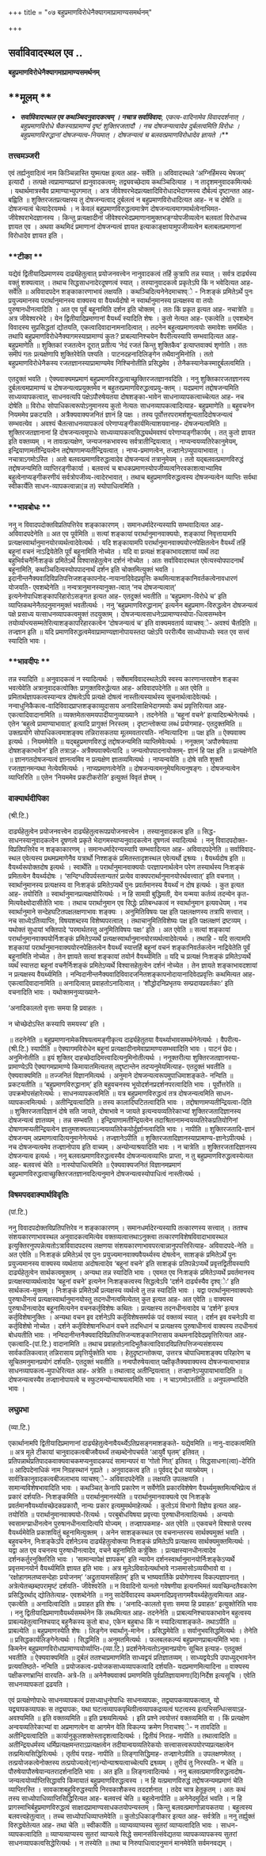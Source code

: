 +++
title = "०७ बहुप्रमाणविरोधेनैक्यागमाप्रामाण्यसमर्थनम्"

+++


## सर्वाविवादस्थल एव ..

**बहुप्रमाणविरोधेनैक्यागमाप्रामाण्यसमर्थनम्**

## **मूलम् **

- ***सर्वाविवादस्थल एव कथञ्चिदनुवादकत्वम् । नचात्र सर्वाविवादः**, एकत्व-वादिनामेव विवाददर्शनात् । बहुप्रमाणविरोधे चैकस्याप्रामाण्यं दृष्टं शुक्तिरजतादौ । नच दोषजन्यत्वादेव दुर्बलत्वमिति विरोधः । बहुप्रमाणविरुद्धानां दोषजन्यत्व-नियमात् । दोषजन्यत्वं च बलवत्प्रमाणविरोधादेव ज्ञायते ।***

### **तत्त्वमञ्जरी**

एवं तर्ह्यनुवादित्वं नाम किञ्चिन्नास्ति युष्मत्पक्ष इत्यत आह- सर्वेति ॥ अविवादस्थले ‘अग्निर्हिमस्य भेषजम्’ इत्यादौ । तत्पक्षे त्वप्रामाण्यप्राप्तं ह्यनुवादकत्वम्; तद्व्यवच्छेदाय कथञ्चिदित्याह । न तादृशमनुवादकमित्यर्थः । यथार्थमात्रस्यैव प्रामाण्याभ्युपगमात् । अत्र जीवेश्वरभेदप्रत्यक्षादिविरोधादभेदागमस्य दौर्बल्यं दृष्टान्तत आह- बह्विति ॥ शुक्तिरजतप्रत्यक्षस्य तु दोषजन्यत्वाद् दुर्बलत्वं न बहुप्रमाणविरोधादित्यत आह- न च दोषेति ॥ दोषजन्यत्वं चेत्यादेरयमर्थः । न केवलं बहुप्रमाणविरुद्धत्वमात्रेण दोषजन्यत्वमागमार्थत्वेनाभिमत-जीवेश्वराभेदज्ञानस्य । किन्तु प्रत्यक्षादीनां जीवेश्वरभेदप्रमाणानामुक्तभङ्ग्योपजीव्यत्वेन बलवतां विरोधाच्च ज्ञायत एव । अथवा कथमिदं प्रमाणानां दोषजन्यत्वं ज्ञायत इत्याकाङ्क्षायामुपजीव्यत्वेन बलाबलप्रमाणानां विरोधादेव ज्ञायत इति ।

### **टीका **

यद्येवं द्वितीयादिप्रमाणस्य दार्ढ्यहेतुत्वात् प्रयोजनवत्त्वेन नानुवादकत्वं तर्हि कुत्रापि तन्न स्यात् । सर्वत्र दार्ढ्यस्य वक्तुं शक्यत्वात् । तथाच सिद्धसाधनादेरदूषणत्वं स्यात् । तस्यानुवादकत्वे प्रकृतेऽपि किं न भवेदित्यत आह- सर्वेति ॥ अविवादपदेन शङ्काकारणाभावं लक्षयति । कथञ्चिदित्यनेनेदमाचश्व्े - निःशङ्कं प्रमितेऽर्थे पुनः प्रयुज्यमानस्य परार्थानुमानस्य वाक्यस्य वा वैयर्थ्यदोषो न स्वार्थानुमानस्य प्रत्यक्षस्य वा तयोः पुरुषानधीनत्वादिति । अत एव पूर्वं बहूनामिति दर्शन इति चोक्तम् । ततः किं प्रकृत इत्यत आह- नचात्रेति ॥ अत्र जीवेश्वरभेदे । येन द्वितीयादिप्रमाणानां वैयर्थ्यं स्यादिति शेषः । कुतो नेत्यत आह- एकत्वेति ॥ एवशब्देन विवादस्य सुप्रसिद्धतां द्योतयति, एकत्वादिवादानामनादित्वात् । तदनेन बहुत्वप्रमाणत्वयोः समावेशः समर्थितः । तथापि बहुप्रमाणविरोधेनैक्यागमस्याप्रामाण्यं कुतः? प्राबल्यानिश्चयेन वैपरीत्यस्यापि सम्भवादित्यत आह- बहुप्रमाणेति ॥ शुक्तिकां रजतत्वेन दूरात् प्रतीत्य ‘नेदं रजतं किन्तु शुक्तिकैव’ इत्याप्तवाक्यं शृणोति । ततः समीपं गतः प्रत्यक्षेणापि शुक्तिरेवेति पश्यति । पाटनदहनादिलिङ्गेन तथैवानुमिनोति । ततो बहुप्रमाणविरोधेनैकस्य रजतज्ञानस्याप्रामाण्यमेव निश्चिनोतीति प्रसिद्धमेव । तेनैकस्यानेकस्माद्दुर्बलत्वमिति ।

एतदुक्तं भवति । ऐक्यवाक्यमप्रमाणं बहुप्रमाणविरुद्धत्वाच्छुक्तिरजतज्ञानवदिति । ननु शुक्तिकारजतज्ञानस्य दुर्बलत्वमप्रामाण्यं च दोषजन्यत्वप्रयुक्तमेव न बहुतरप्रमाणविरुद्धत्वप्रयु-क्तम् । यदप्रमाणं तद्दोषजन्यमिति साध्यव्यापकत्वात्, साधनवत्यपि पक्षेऽपौरुषेयतया दोषशङ्का-भावेन साधनाव्यापकत्वाच्चेत्यत आह- नच दोषेति ॥ विरोधः सोपाधिकत्वरूपोऽनुमानस्य कुतो नेत्यतः साधनव्यापकत्वादित्याह- बहुप्रमाणेति ॥ बहुवचनेन नियममेव प्रकटयति । अत्रैक्यवाक्यजनितं ज्ञानं हि पक्षः । तस्य पूर्वोत्तरपरामर्शशून्यतादिदोषजन्यत्वं सम्भवत्येव । अवश्यं चैतत्साधनव्यापकत्वं परेणाप्यङ्गीकार्यमित्याशयवानाह- दोषजन्यत्वमिति ॥ शुक्तिरजतज्ञानानां हि दोषजन्यत्वमुपाधेः साध्यव्यापकत्वसिद्ध्यर्थमवश्यं परेणाप्यङ्गीकार्यम् । तत् कुतो ज्ञायत इति वक्तव्यम् । न तावत्प्रत्यक्षेण, जन्यजनकभावस्य सर्वत्रातीन्द्रियत्वात् । नाप्यन्वयव्यतिरेकानुमेयम्, इन्द्रियाणामतीन्द्रियत्वेन तद्दोषाणामप्यतीन्द्रियत्वात् । नाप्य-प्रमाणत्वेन, तज्ज्ञानेऽप्युपायाभावात् । नचात्राऽगमोऽस्ति । अतो बलवत्प्रमाणविरुद्धत्वादेव दोषजन्यत्वं तत्रानुमेयम् । ततो यद्बलवत्प्रमाणविरुद्धं तद्दोषजन्यमिति व्याप्तिरङ्गीकार्या । बलवत्त्वं च बाधकप्रमाणस्योपजीव्यत्वनिरवकाशत्वाभ्यामिव बहुत्वेनाप्यङ्गीकरणीयं सर्वत्रोपजीव्य-त्वादेरभावात् । तथाच बहुप्रमाणविरुद्धत्वस्य दोषजन्यत्वेन व्याप्तिः सर्वथा स्वीकार्येति साधन-व्यापकत्वान्ना(न्न त) स्योपाधित्वमिति ।

### **भावबोधः **

ननु न विवादपदोक्तविप्रतिपत्तिरेव शङ्काकारणम् । समानधर्मादेरन्यस्यापि सम्भवादित्यत आह- अविवादपदेनेति ॥ अत एव पूर्वमिति ॥ सत्यां शङ्कायां परार्थानुमानवाक्ययोः, शङ्कायां निवृत्तायामपि प्रत्यक्षस्वार्थानुमानयोरव्यर्थत्वादेवेत्यर्थः । यदि शङ्कायामपि परार्थानुमानवाक्ययोरनपेक्षितत्वेन वैयर्थ्यं तर्हि बहूनां वचनं नाऽद्रियेतेति पूर्वं बहूनामिति नोच्येत । यदि वा प्रत्यक्षं शङ्काभावदशायां व्यर्थं तदा बहुभिर्वचनैर्निःशङ्कं प्रमितेऽर्थे विश्वासहेतुत्वेन दर्शनं नोच्येत । अतः सर्वाविवादस्थल एवेत्यस्योपपादनार्थं बहूनामिति, कथञ्चिदित्यस्योपपादनार्थं दर्शन इति चोक्तमित्युक्तं भवति । इदानीन्तनैक्यवादिविप्रतिपत्तिजशङ्कापनोद-नायानादिवेदप्रवृत्तिः कथमित्याशङ्कानिवर्तकत्वेनावधारणं योजयति- एवशब्देनेति ॥ नन्वत्रानुमानस्यानुक्त-त्वात् ‘नच दोषजन्यत्वात्’ इत्यनेनोपाधिशङ्कापरिहारोऽसङ्गत इत्यत आह- एतदुक्तं भवतीति ॥ ‘बहुप्रमाण-विरोधे च’ इति व्याप्तिकथनेनैतदनुमानमुक्तं भवतीत्यर्थः । ननु ‘बहुप्रमाणविरुद्धानाम्’ इत्यनेन बहुप्रमाण-विरुद्धत्वेन दोषजन्यत्वं पक्षे प्रसाध्य यत्साधनव्यापकत्वमुक्तं तदयुक्तम् । दोषजन्यत्वसाधनेऽप्रामाण्यस्योपा-धित्वसम्भवेन तयोर्व्याप्त्यसम्मतेरित्याशङ्कापरिहारकत्वेन ‘दोषजन्यत्वं च’ इति वाक्यमवतार्य व्याचश्व्े- अवश्यं चैतदिति ॥ तज्ज्ञान इति ॥ यदि प्रमाणविरुद्धत्वमेवाप्रामाण्यज्ञानोपायस्तदा पक्षेऽपि पररीत्यैव साध्योपाध्योः स्वत एव सत्त्वं स्यादिति भावः ।

### **भावदीपः **

तन्न स्यादिति ॥ अनुवादकत्वं न स्यादित्यर्थः । सर्वेषामविवादस्थलेऽपि स्वस्य कारणान्तरवशेन शङ्का भवत्येवेति अत्रानुवादकत्वोक्तिः प्रागुक्तविरुद्धेत्यत आह- अविवादपदेनेति ॥ अत एवेति ॥ प्रमितार्थज्ञापकत्वस्यान्यत्र दोषत्वेऽपि प्रत्यक्षे दोषत्वं नास्तीत्यस्यार्थस्य सूचनार्थत्वादेवेत्यर्थः । नन्वाधुनिकैकत्व-वादिविवादप्राप्तशङ्काव्युदासाय अनादिसाक्षिभेदागमयोः कथं प्रवृत्तिरित्यत आह- एकत्वादिवादानामिति ॥ व्यक्तमेतत्समयपादीयानुव्याख्याने । तदनेनेति ॥ ‘बहूनां वचने’ इत्यादिग्रन्थेनेत्यर्थः । एतेन ‘बहुत्वे प्रामाण्याभावात्’ इत्यादि प्रागुक्तं निरस्तम् । दृष्टान्तोक्त्या लब्धं प्रयोगमाह- एतदुक्तमिति ॥ उक्तप्रयोगे सोपाधिकत्वमाशङ्क्य तन्निरासकतया मूलमवतारयति- नन्वित्यादिना ॥ पक्ष इति ॥ ऐक्यवाक्य इत्यर्थः । नियममेवेति ॥ यद्बहुप्रमाणविरुद्धं तद्दोषजन्यमिति व्याप्तिमेवेत्यर्थः । ननूक्तम् ‘अपौरुषेयतया दोषशङ्काभावेन’ इति तत्राऽह- अत्रैक्यवाक्येत्यादि ॥ जन्यत्वोपपादनायोक्तम्- ज्ञानं हि पक्ष इति ॥ प्रत्यक्षेणेति ॥ ज्ञानगतदोषजन्यत्वं ज्ञानत्वमिव न प्रत्यक्षेण ज्ञातव्यमित्यर्थः । नाप्यन्वयेति ॥ दोषे सति शुक्तौ रजतज्ञानमन्यथा नेत्येवमित्यर्थः । नाप्यप्रमाणत्वेनेति ॥ दोषजन्यत्वमनुमेयमित्यनुषङ्गः । दोषजन्यत्वेन व्याप्तिरिति ॥ एतेन ‘नियममेव प्रकटीकरोति’ इत्युक्तं विवृतं ज्ञेयम् ।

### **वाक्यार्थदीपिका**

(श्री.टि.)

दार्ढ्यहेतुत्वेन प्रयोजनवत्त्वेन दार्ढ्यहेतुत्वरूपप्रयोजनवत्त्वेन । तस्यानुवादकत्व इति ॥ सिद्ध-साधनस्यानुवादकत्वेन दूषणत्वे प्रकृते भेदागमस्याप्यनुवादकत्वेन दूषणत्वं स्यादित्यर्थः । ननु विवादपदोक्त-विप्रतिपत्तिरेव न शङ्काकारणम् । समानधर्मादेरन्यस्यापि सम्भवादित्यत आह- अविवादपदेनेति ॥ सर्वाविवाद-स्थल एवेत्यस्य प्रथमप्रमाणेनैव यत्रार्थो निश्शङ्कं प्रमितस्तादृशस्थल एवेत्यर्थो द्रश्व्व्यः । वैयर्थ्यदोष इति ॥ वैयर्थ्यरूपोक्तदोष इत्यर्थः । स्वार्थेति ॥ परार्थानुमानवाक्ययोः परज्ञापनार्थत्वेन परेण तस्यार्थस्य निःशङ्कं प्रमितत्वेन वैयर्थ्यदोषः । ‘सन्दिग्धविपर्यस्तान्यतरं प्रत्येव वाक्यपरार्थानुमानयोरर्थवत्त्वात्’ इति वचनात् । स्वार्थानुमानस्य प्रत्यक्षस्य वा निःशङ्कं प्रमितेऽप्यर्थे पुनः प्रवर्तमानस्य वैयर्थ्यं न दोष इत्यर्थः । कुत इत्यत आह- तयोरिति ॥ स्वार्थानुमानप्रत्यक्षयोरित्यर्थः । न हि सामग्री बुद्धिमती, येन यन्मया कर्तव्यं तदन्येन कृत-मित्यवेक्ष्योदासीतेति भावः । तथाच परार्थानुमान एव सिद्धेः प्रतिबन्धकत्वं न स्वार्थानुमान इत्यवधेयम् । नच स्वार्थानुमाने सन्देहघटितपक्षलक्षणाभावः शङ्क्यः । अनुमितिविषयः पक्ष इति पक्षलक्षणस्य तत्रापि सत्त्वात् । नच साध्येऽतिव्याप्तिः, विषयशब्दस्य विशेष्यपरत्वात् । तथाचानुमितिविशेष्यः पक्ष इति पक्षलक्षणं द्रष्टव्यम् । यथोक्तं सुधायां भक्तिपादे ‘परमार्थतस्तु अनुमितिविषयः पक्षः’ इति । अत एवेति ॥ सत्यां शङ्कायां परार्थानुमानवाक्ययोर्निःशङ्कं प्रमितेऽप्यर्थे प्रत्यक्षस्वार्थानुमानयोरव्यर्थत्वादेवेत्यर्थः । तथाहि - यदि सत्यामपि शङ्कायां परार्थानुमानवाक्ययोरनपेक्षितत्वेन वैयर्थ्यं स्यात्तर्हि बहूनां वचनं शङ्कानिवर्तकत्वेन नाद्रियेतेति पूर्वं बहूनामिति नोच्येत । तेन ज्ञायते सत्यां शङ्कायां तयोर्न वैयर्थ्यमिति ॥ यदि च प्रत्यक्षं निःशङ्कं प्रमितेऽप्यर्थे व्यर्थं स्यात्तदा बहूनां वचनैर्निःशङ्कं प्रमितेऽप्यर्थे विश्वासहेतुत्वेन दर्शनं नोच्येत । तेन ज्ञायते शङ्काभावदशायां न प्रत्यक्षस्य वैयर्थ्यमिति । नन्विदानीन्तनैक्यवादिविवादजनितशङ्कापनोदायानादिवेदप्रवृत्तिः कथमित्यत आह- एकत्वादिवादानामिति ॥ अनादित्वात् प्रवाहतोऽनादित्वात् । ‘शौद्धोदनिप्रभृतयः सम्प्रदायप्रवर्तकाः’ इति वचनादिति भावः । यथोक्तमनुव्याख्याने-

‘अनादिकालतो वृत्ताः समया हि प्रवाहतः ।

न चोच्छेदोऽस्ति कस्यापि समयस्य’ इति ।

॥ तदनेनेति ॥ बहुप्रमाणानामेकविषयत्वमङ्गीकृत्य दार्ढ्यहेतुतया वैयर्थ्याभावसमर्थनेनेत्यर्थः । वैपरीत्य-(श्री.टि.) स्यापीति ॥ ऐक्यागमविरोधेन बहूनां प्रत्यक्षादीनामेवाप्रामाण्यसम्भवादिति भावः । पाटनं छेदः। अनुमिनोतीति ॥ इयं शुक्तिर् दाहच्छेदादिमत्त्वादित्यनुमिनोतीत्यर्थः । ननूक्तरीत्या शुक्तिरजतज्ञानस्या-प्रामाण्येऽपि ऐक्यागमप्रामाण्ये किमायातमित्यतस् तद्दृष्टान्तेन तदप्यनुमेयमित्याह- एतदुक्तं भवतीति ॥ ऐक्यवाक्यमिति ॥ तज्जनितं विज्ञानमित्यर्थः । अनुमाने दोषजन्यत्वरूपमुपाधिमाशङ्कते- नन्विति ॥ प्रकटयतीति ॥ ‘बहुप्रमाणविरुद्धानाम्’ इति बहुवचनस्य भूयोदर्शनप्रदर्शनपरत्वादिति भावः । पूर्वोत्तरेति ॥ उपक्रमोपसंहारेत्यर्थः । साधनव्यापकत्वमिति ॥ यत्र बहुप्रमाणविरुद्धत्वं तत्र दोषजन्यत्वमिति साधन-व्यापकत्वमित्यर्थः । अतीन्द्रियत्वादिति ॥ तस्य कालादिघटितत्वादिति भावः । तद्दोषाणामप्यतीन्द्रियत्वा-दिति ॥ शुक्तिरजतादिज्ञानं दोषे सति जायते, दोषाभावे न जायते इत्यन्वयव्यतिरेकाभ्यां शुक्तिरजतादिज्ञानस्य दोषजन्यत्वं ज्ञातव्यम् । तन्न सम्भवति । इन्द्रियाणामतीन्द्रियत्वेन तदाश्रितानामन्वयव्यतिरेकप्रतियोगिनां दोषाणामप्यतीन्द्रियत्वेन ज्ञातुमशक्यतयाऽन्वयव्यतिरेकयोर्दुर्ज्ञानत्वादिति भावः । नापीति ॥ शुक्तिरजतादि-ज्ञानं दोषजन्यम् अप्रमाणत्वादित्यनुमानेनेत्यर्थः । तज्ज्ञानेऽपीति ॥ शुक्तिरजतादिज्ञानस्याप्रामाण्य-ज्ञानेऽपीत्यर्थः । नच दोषजन्यत्वमेव तज्ज्ञानोपाय इति वाच्यम् । अन्योन्याश्रयादिति भावः । न चात्रेति ॥ शुक्तिरजतादिज्ञानस्य दोषजन्यत्व इत्यर्थः । ननु बलवत्प्रमाणविरुद्धत्वस्यैव दोषजन्यत्वव्याप्तिः प्राप्ता, न तु बहुप्रमाणविरुद्धत्वस्येत्यत आह- बलवत्त्वं चेति ॥ नास्योपाधित्वमिति ॥ ऐक्यवाक्यजनितं विज्ञानमप्रमाणं बहुप्रमाणविरुद्धत्वाच्छुक्तिरजतज्ञानवदित्यनुमाने दोषजन्यत्वस्योपाधित्वं नास्तीत्यर्थः ।

### **विषमपदवाक्यार्थविवृतिः**

(पां.टि.)

ननु विवादपदोक्तविप्रतिपत्तिरेव न शङ्काकारणम् । समानधर्मादेरन्यस्यापि तत्कारणस्य सत्त्वात् । ततश्च संशयकारणाभावस्थल अनुवादकत्वमित्येव वक्तव्यत्वात्तथाऽनुक्त्वा तत्कारणविशेषविवादाभावस्थल इत्युक्तिरनुपपन्नेत्यतोऽत्राविवादपदस्य लक्षणया संशयकारणाभावपरत्वान्नानुपपत्तिरित्याह- अविवादपदे-नेति ॥ अत एवेति ॥ निःशङ्कं प्रमितेऽर्थ एव पुनः प्रयुज्यमानवाक्यवैयर्थ्यस्य दोषत्वेन, साशङ्कं प्रमितेऽर्थे पुनः प्रयुज्यमानस्य वाक्यस्य व्यर्थताया अदोषत्वादेव ‘बहूनां वचने’ इति साशङ्कं प्रतिपन्नेऽप्यर्थे प्रवृत्तद्वितीयस्यापि दार्ढ्यहेतुत्वेन सार्थकत्वमुक्तम् । अन्यथा तन्न स्यादिति भावः । एवमत एव निःशङ्कं प्रमितेऽप्यर्थे प्रवर्तमानस्य प्रत्यक्षस्याव्यर्थत्वादेव ‘बहूनां वचने’ इत्यनेन निःशङ्कत्वस्य सिद्धत्वेऽपि ‘दर्शने दार्ढ्यस्यैव दृश्व्ेः’ इति सार्थकत्व-मुक्तम् । निःशङ्कं प्रमितेऽर्थे प्रत्यक्षस्य व्यर्थत्वे तु तन्न स्यादिति भावः । यद्वा परार्थानुमानवाक्ययोः पुरुषाधीनत्वं प्रत्यक्षस्वार्थानुमानयोस्तु तदनधीनत्वमित्येतत् कुत इत्यत आह- अत एवेति ॥ वाक्यस्य पुरुषाधीनत्वादेव बहूनामित्यनेन वचनकर्तृविशेषः कथितः । प्रत्यक्षस्य तदनधीनत्वादेव च ‘दर्शने’ इत्यत्र कर्तृविशेषानुक्तिः । अन्यथा वचन इव दर्शनेऽपि कर्तृविशेषसमर्पकं पदं वक्तव्यं स्यात् ।
दर्शन इव वचनेऽपि वा कर्तृविशेषो नोच्येत । दर्शने कर्तृविशेषानभिधानं वचने तदभिधानं च प्रत्यक्षस्य पुरुषाधीनत्वं वाक्यस्य तदधीनत्वं बोधयतीति भावः । नन्विदानीन्तनैक्यवादिविप्रतिपत्तिजन्यशङ्कानिरासाय कथमनादिवेदप्रवृत्तिरित्यत आह- एकत्वादि-(पां.टि.) वादानामिति ॥ तथाच प्रवाहतोऽनादिभूतैकत्वादिवादविप्रतिपत्तिजन्यसंशयस्य सार्वकालिकत्वात् तन्निरासाय प्रवृत्तिर्युक्तेति भावः । हेतुदृष्टान्तोक्त्या, उत्तरत्र चोपाधिमाशङ्क्य परिहारेण च सूचितमनुमानप्रयोगं दर्शयति- एतदुक्तं भवतीति ॥ नन्वपौरुषेयत्वात् पक्षीकृतैक्यवाक्यस्य दोषजन्यत्वाभावान्न साधनव्यापकत्व-मुपाधेरित्यत आह- अत्रेति ॥ तथात्वाद् अतीन्द्रियत्वात् । तज्ज्ञानेऽप्युपायाभावादिति ॥ दोषजन्यत्वस्यैव तज्ज्ञानोपायत्वे च स्फुटमन्योन्याश्रयत्वमिति भावः । न चाऽगमोऽस्तीति ॥ अनुपलम्भादिति भावः ।

### **लघुप्रभा**

(व्या.टि.)

एकार्थानामपि द्वितीयादिप्रमाणानां दार्ढ्यहेतुत्वेनावैयर्थ्येऽतिप्रसङ्गमाशङ्कते- यद्येवमिति ॥ नानु-वादकत्वमिति ॥ अत्र मूले टीकायां चानुवादकत्वबीजवैयर्थ्यं तच्छब्देनोपचर्यते ‘आयुर्वै घृतम्’ इतिवत् । प्रतिपन्नार्थप्रतिपादकवाक्यवाचकमप्यनुवादकपदं सामान्यपरं वा ‘गोतो णित्’ इतिवत् । सिद्धसाधना(त्वा)-देरिति ॥ आदिपदेनाधिकं नाम निग्रहस्थानं गृह्यते । अनुवादकत्व इति ॥ पूर्ववद् द्वेधा व्याख्येयम् । सार्वत्रिकानुवादकत्वबीजलाभाय व्याचश्व्े- अविवादपदेनेति ॥ लक्षयति उपलक्षयति । सामान्यविशेषभावादिति भावः । कथञ्चित् केनापि प्रकारेण न सर्वेणेति प्रकारविशेषेण वैयर्थ्यमुक्तमित्यभिप्रेत्य तं प्रकारं दर्शयति- निःशङ्कमिति ॥ परार्थानुमानस्येति ॥ परार्थानुमानवाक्यत्वे एव निःशङ्के प्रवर्तमानवैयर्थ्यावच्छेदकप्रकारौ, नान्यः प्रकार इत्यमुमर्थमाहेत्यर्थः । कुतोऽयं विभागो विज्ञेय इत्यत आह- तयोरिति ॥ परार्थानुमानवाक्ययो-रित्यर्थः । परबुबोधयिषया प्रवृत्त्याः पुरुषाधीनत्वादित्यर्थः । अन्ययोः स्वसामग्य्राधीनत्वेन पुरुषानधीनत्वादित्यपि योज्यम् । तज्ज्ञापकमाह- अत एवेति ॥ एकवचने विश्वासे परस्य वैयर्थ्यमेवेति प्रकाशयितुं बहूनामित्युक्तम् । अनेन साशङ्कस्थल एव वचनान्तरस्य सार्थक्यमुक्तं भवति । बहुवचनेन, निःशङ्केऽपि दर्शनेऽस्य दार्ढ्यहेतुत्वोक्त्या निःशङ्कं प्रमितेऽपि प्रत्यक्षस्य सार्थक्यमुक्तमित्यर्थः । यद्वा अत एव वचनस्य पुरुषाधीनत्वादेव, वचने बहूनामिति कर्त्रुक्तिः । प्रत्यक्षस्यानधीनत्वादेव दर्शनकर्तुरनुक्तिरिति भावः । ‘सामान्यापेक्षं ज्ञापकम्’ इति न्यायेन दर्शनस्वार्थानुमानयोर्निःशङ्केऽप्यर्थे प्रवृत्तमानयोर्न वैयर्थ्यमिति ज्ञायत इति भावः । अत्र मूलेऽविवादेत्यर्थाभावे नञ्समासोऽव्ययीभावो वा । ‘रक्षोहागमलघ्वसन्देहाः प्रयोजनम्’ ‘अद्रुतायामसंहितम्’ इति च भाष्यवार्तिके प्रयोगेणास्य विकल्पज्ञापनात् । अत्रेत्येतच्छब्दपरामृष्टं दर्शयति- जीवेश्वरेति ॥ न विवादिनो यत्नतो गवेषणीया इत्यनभिमतं व्यवच्छिन्दतैवकारेण प्रसिद्धिरर्थाद् द्योतितेत्याह- एवशब्देनेति ॥ ननु सादेर्विवादस्य कथमनादिप्रवृत्तागमवैयर्थ्यहेतुत्वमित्यत आह- एकत्वेति ॥ अनादित्वादिति ॥ प्रवाहत इति शेषः । ‘अनादि-कालतो वृत्ताः समया हि प्रवाहतः’ इत्युक्तेरिति भावः । ननु द्वितीयादिप्रमाणावैयर्थ्यसमर्थनेन किं लब्धमित्यत आह- तदनेनेति ॥ प्राबल्यनिश्चायकाभावेन बहुत्वस्य प्राबल्यहेतुत्वानिश्चयाद् बहुनैकस्य कुतो बाधः, एकेन बहुबाधः किं न स्यादित्याशङ्कते- तथाऽपीति ॥ प्राबल्येति ॥ बहुप्रमाणस्येति शेषः । लिङ्गेन स्वार्थानु-मानेन । प्रसिद्धमेवेति ॥ सर्वानुभवसिद्धमित्यर्थः । तेनेति ॥ प्रसिद्धकार्यलिङ्गेनेत्यर्थः । सिद्धमिति ॥ अनुमतमित्यर्थः । फलबलकल्प्यं बहुप्रमाणप्राबल्यमिति भावः । किमनेन बहुप्रमाणविरोधाप्रामाण्ययोर्व्याप्ति-(व्या.टि.) प्रदर्शनेनेत्यतोऽनुमानप्रयोगः सूचित इत्याह- एतदुक्तं भवतीति ॥ ऐक्यवाक्यमिति ॥ दुर्बलं ततश्चाप्रमाणमिति साध्यद्वयं प्रतिज्ञातव्यम् । साध्यद्वयेऽपि उपाध्युद्भावनेन प्रत्यवतिष्ठते- नन्विति ॥ प्रयोजकत्व-प्रयोजकसाध्यव्यापकत्वादि दर्शयति- यदप्रमाणमित्यादिना ॥ वाक्यस्य पक्षीकरणभ्रान्तिं वारयति- अत्रे-ति ॥ अनेनैक्यवाक्यं प्रमाणमिति पूर्वप्रतिज्ञायामणा(दि)निर्देश इत्यसूचि । एवेति साधनव्यापकतां द्रढयति ।

एवं प्रत्यक्षेणोपाधेः साधनव्यापकत्वं प्रसाध्याधुनोपाधिः साधनव्यापकः, तद्व्यापकव्यापकत्वात्, यो यद्व्यापकव्यापकः स तद्व्यापकः, यथा घटत्वव्यापकपृथिवीत्वव्यापकद्रव्यत्वं घटत्वस्य इत्यभिसन्धित्सयाऽह- अवश्यमिति ॥ इति वक्तव्यमिति ॥ इति प्रश्व्व्यमित्यर्थः । इति प्रश्ने त्वयोत्तरं वक्तव्यमिति वा । किं प्रत्यक्षेण अन्वयव्यतिरेकाभ्यां वा अप्रमाणत्वेन वा आगमेन वेति विकल्प्य क्रमेण निराचश्व्े- न तावदिति ॥ अतीन्द्रियत्वादिति ॥ कार्यानुकूलशक्तेस्तादृशत्वादित्यर्थः । द्वितीयं निराह- नापीति ॥ तथात्वादिति ॥ अतीन्द्रियधर्मस्य धर्मिप्रत्यक्षमन्तराऽप्रत्यक्षत्वेन तदीयान्वयव्यतिरेकयोः सत्त्वासत्त्वरूपयोरप्यप्रत्यक्षत्वेन तत्प्रमित्यसिद्धिरित्यर्थः । तृतीयं पराह- नापीति ॥ लिङ्गासिद्धिमाह- तज्ज्ञानेऽपीति ॥ उपलक्षणमेतत् । तत्प्रयोजकत्वेनोक्तस्य तत्प्रयोज्यत्वे(ना)न्योन्याश्रयत्वाच्चेत्यपि द्रश्व्व्यम् । तुरीयं तु निरस्यति- न चेति ॥ पौरुषेयापौरुषेयान्यतरादर्शनादिति भावः । अत इति ॥ लिङ्गत्वादित्यर्थः । ननु बलवत्प्रमाणविरुद्धत्वदोष-जन्यत्वयोर्व्याप्तिसिद्धावपि किमायातं बहुप्रमाणविरुद्धत्वस्य । न हि यत्प्रमाणविरुद्धं तद्दोषजन्यमप्रमाणं चेति व्याप्तिरस्ति । सावकाशबहुविरुद्धस्यापि निरवकाशैकस्य तददर्शनात् । तदेव चात्र हेतूकृतम् । अतः कथं तस्य साध्योपाधिव्याप्तिसिद्धिरित्यत आह- बलवत्त्वं चेति ॥ बहुत्वेनापीति ॥ अनेनेदमुदितं भवति । न हि प्रागस्माभिर्बहुप्रमाणविरुद्धत्वं साक्षादप्रामाण्यसाधकतयोपन्यस्तम् । किन्तु बलवत्प्रमाणोन्नायकतया । बहुत्वस्य बलवत्त्वहेतुत्वात् । तच्च साध्योपाधिव्याप्तमेवेति ॥ कुतोऽधिकाङ्गीकार इत्यत आह- सर्वत्रेति ॥ ननु तर्ह्युक्तं विरुद्ध्येतेत्यत आह- तथा चेति ॥ स्वीकार्येति ॥ व्याप्यव्याप्यस्य सुतरां व्याप्यत्वादिति भावः । साधन-व्यापकत्वादिति ॥ व्याप्यव्याप्यस्य सुतरां व्याप्यत्वे सिद्धे समानसंवित्संवेद्यतया व्यापकव्यापकस्य सुतरां साधनव्यापकत्वसिद्धेरित्यर्थः । न तस्येति ॥ तथा च निरुपाधित्वादनुमानं मानमेवेति सर्वमनवद्यम् ।

